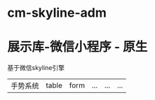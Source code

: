 # cm-skyline-adm
<h1>展示库-微信小程序 - 原生</h1>
<p>基于微信skyline引擎</p>
<table>
  <td>手势系统</td>
  <td>table</td>
  <td>form</td>
  <td>...</td>
  <td>...</td>
  <td>...</td>
</table>

